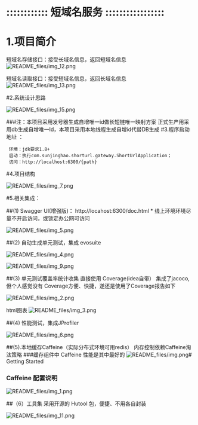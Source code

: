 #               ::::::::::::  短域名服务   :::::::::::::::::

# 1.项目简介

短域名存储接口：接受长域名信息，返回短域名信息
![README_files/img_12.png](README_files/img_12.png)

短域名读取接口：接受短域名信息，返回长域名信息
![README_files/img_13.png](README_files/img_13.png)
 

#2.系统设计思路
 
![README_files/img_15.png](README_files/img_15.png)

###注：本项目采用发号器生成自增唯一id做长短链唯一映射方案
         正式生产用采用db生成自增唯一Id，本项目采用本地线程生成自增id代替DB生成
#3.程序启动地址 ：
 
     环境：jdk要求1.8+
     启动：执行com.sunjinghao.shorturl.gateway.ShortUrlApplication；
     访问：http://localhost:6300/{path}
      
#4.项目结构
 
![README_files/img_7.png](README_files/img_7.png)

#5.相关集成：
 
##(1) Swagger UI(增强版)：  http://locahost:6300/doc.html
     * 线上环境环境尽量不开启访问，或锁定办公网可访问
 
![README_files/img_5.png](README_files/img_5.png)

##(2) 自动生成单元测试，集成 evosuite
 
![README_files/img_4.png](README_files/img_4.png)

![README_files/img_9.png](README_files/img_9.png)
 
##(3) 单元测试覆盖率统计收集 直接使用 Coverage(idea自带）
        集成了jacoco,但个人感觉没有 Coverage方便、快捷，遂还是使用了Coverage报告如下
 
![README_files/img_2.png](README_files/img_2.png)

html图表
![README_files/img_3.png](README_files/img_3.png)
 
##(4) 性能测试，集成JProfiler
 
![README_files/img_6.png](README_files/img_6.png)

##(5).本地缓存Caffeine（实际分布式环境可用redis）
    内存控制依赖Caffeine淘汰策略
###缓存组件中 Caffeine 性能是其中最好的
![README_files/img.png](README_files/img.png)# Getting Started
### Caffeine 配置说明
![README_files/img_1.png](README_files/img_1.png) 
 

##（6）工具集
     采用开源的 Hutool 包，便捷、不用各自封装

 ![README_files/img_11.png](README_files/img_11.png)
